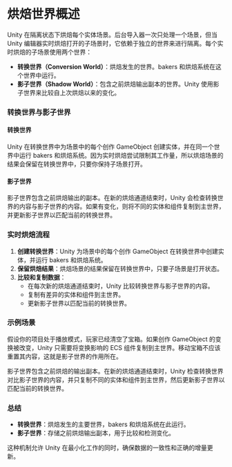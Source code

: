 # 烘焙世界概述

Unity 在隔离状态下烘焙每个实体场景。后台导入器一次只处理一个场景，但当 Unity 编辑器实时烘焙打开的子场景时，它依赖于独立的世界来进行隔离。每个实时烘焙的子场景使用两个世界：

* **转换世界（Conversion World）**：烘焙发生的世界。bakers 和烘焙系统在这个世界中运行。
* **影子世界（Shadow World）**：包含之前烘焙输出副本的世界。Unity 使用影子世界来比较自上次烘焙以来的变化。

### 转换世界与影子世界

#### 转换世界

Unity 在转换世界中为场景中的每个创作 GameObject 创建实体，并在同一个世界中运行 bakers 和烘焙系统。因为实时烘焙尝试限制其工作量，所以烘焙场景的结果会保留在转换世界中，只要你保持子场景打开。

#### 影子世界

影子世界包含之前烘焙输出的副本。在新的烘焙通道结束时，Unity 会检查转换世界的内容与影子世界的内容。如果有变化，则将不同的实体和组件复制到主世界，并更新影子世界以匹配当前的转换世界。

### 实时烘焙流程

1. **创建转换世界**：Unity 为场景中的每个创作 GameObject 在转换世界中创建实体，并运行 bakers 和烘焙系统。
2. **保留烘焙结果**：烘焙场景的结果保留在转换世界中，只要子场景是打开状态。
3. **比较和复制数据**：
   * 在每次新的烘焙通道结束时，Unity 比较转换世界与影子世界的内容。
   * 复制有差异的实体和组件到主世界。
   * 更新影子世界以匹配当前的转换世界。

### 示例场景

假设你的项目处于播放模式，玩家已经清空了宝箱。如果创作 GameObject 的变换被改变，Unity 只需要将变换影响的 ECS 组件复制到主世界。移动宝箱不应该重置其内容，这就是影子世界的作用所在。

影子世界包含之前烘焙的输出副本。在新的烘焙通道结束时，Unity 检查转换世界对比影子世界的内容，并只复制不同的实体和组件到主世界，然后更新影子世界以匹配当前的转换世界。

### 总结

* **转换世界**：烘焙发生的主要世界，bakers 和烘焙系统在此运行。
* **影子世界**：存储之前烘焙输出副本，用于比较和检测变化。

这种机制允许 Unity 在最小化工作的同时，确保数据的一致性和正确的增量更新。
